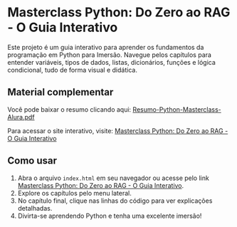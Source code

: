 # Masterclass Python: Do Zero ao RAG - O Guia Interativo

Este projeto é um guia interativo para aprender os fundamentos da programação em Python para Imersão. Navegue pelos capítulos para entender variáveis, tipos de dados, listas, dicionários, funções e lógica condicional, tudo de forma visual e didática.

## Material complementar

Você pode baixar o resumo clicando aqui: [Resumo-Python-Masterclass-Alura.pdf](Resumo-Python-Masterclass-Alura.pdf)

Para acessar o site interativo, visite: [Masterclass Python: Do Zero ao RAG - O Guia Interativo](https://guilhermeonrails.github.io/materclass-python-ia-agentes/)

## Como usar

1. Abra o arquivo `index.html` em seu navegador ou acesse pelo link [Masterclass Python: Do Zero ao RAG - O Guia Interativo](https://guilhermeonrails.github.io/materclass-python-ia-agentes/).
2. Explore os capítulos pelo menu lateral.
3. No capítulo final, clique nas linhas do código para ver explicações detalhadas.
4. Divirta-se aprendendo Python e tenha uma excelente imersão!
